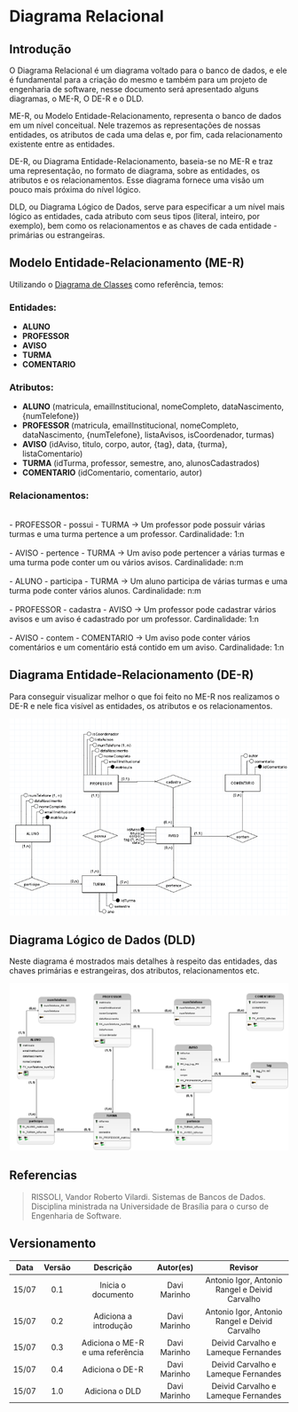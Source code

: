# Diagrama Relacional

## Introdução

O Diagrama Relacional é um diagrama voltado para o banco de dados, e ele é fundamental para a criação do mesmo e também para um projeto de engenharia de software, nesse documento será apresentado alguns diagramas, o ME-R, O DE-R e o DLD.

ME-R, ou Modelo Entidade-Relacionamento, representa o banco de dados em um nível
conceitual. Nele trazemos as representações de nossas entidades, os atributos de cada
uma delas e, por fim, cada relacionamento existente entre as entidades.

DE-R, ou Diagrama Entidade-Relacionamento, baseia-se no ME-R e traz uma representação,
no formato de diagrama, sobre as entidades, os atributos e os relacionamentos. Esse diagrama
fornece uma visão um pouco mais próxima do nível lógico.

DLD, ou Diagrama Lógico de Dados, serve para especificar a um nível mais lógico as entidades,
cada atributo com seus tipos (literal, inteiro, por exemplo), bem como os relacionamentos
e as chaves de cada entidade - primárias ou estrangeiras.

## Modelo Entidade-Relacionamento (ME-R)

Utilizando o [Diagrama de Classes](https://unbarqdsw2022-1.github.io/2022.1_G1_fgAvisos/#/Modelagem/2.1.1.1.DiagramDeClasses) como referência, temos:

### Entidades: 

- **ALUNO** <br>
- **PROFESSOR** <br>
- **AVISO** <br>
- **TURMA** <br>
- **COMENTARIO** <br>

### Atributos: 

- **ALUNO** (matricula, emailInstitucional, nomeCompleto, dataNascimento, {numTelefone}) <br>
- **PROFESSOR** (matricula, emailInstitucional, nomeCompleto, dataNascimento, {numTelefone}, listaAvisos, isCoordenador, turmas) <br>
- **AVISO** (idAviso, titulo, corpo, autor, {tag}, data, {turma}, listaComentario) <br>
- **TURMA** (idTurma, professor, semestre, ano, alunosCadastrados) <br>
- **COMENTARIO**  (idComentario, comentario, autor) <br>

### Relacionamentos: 
<br>
- PROFESSOR - possui - TURMA -> Um professor pode possuir várias turmas e uma turma pertence a um professor. Cardinalidade: 1:n <br>
<br>- AVISO - pertence - TURMA -> Um aviso pode pertencer a várias turmas e uma turma pode conter um ou vários avisos. Cardinalidade: n:m <br>
<br>- ALUNO - participa - TURMA -> Um aluno participa de várias turmas e uma turma pode conter vários alunos. Cardinalidade: n:m <br>
<br>- PROFESSOR - cadastra - AVISO -> Um professor pode cadastrar vários avisos e um aviso é cadastrado por um professor. Cardinalidade: 1:n <br>
<br>- AVISO - contem - COMENTARIO -> Um aviso pode conter vários comentários e um comentário está contido em um aviso. Cardinalidade: 1:n <br>

## Diagrama Entidade-Relacionamento (DE-R)
Para conseguir visualizar melhor o que foi feito no ME-R nos realizamos o DE-R e nele fica visível as entidades, os atributos e os relacionamentos.

![Diagrama Entidade-Relacionamento (DE-R)](../assets/img/Der-Banco.png)

## Diagrama Lógico de Dados (DLD)

Neste diagrama é mostrados mais detalhes à respeito das entidades, das chaves primárias e estrangeiras, dos atributos, relacionamentos etc.

![Diagrama Lógico de Dados (DLD)](../assets/img/DLD-Banco.png)

## Referencias

> RISSOLI, Vandor Roberto Vilardi. Sistemas de Bancos de Dados. Disciplina ministrada
na Universidade de Brasília para o curso de Engenharia de Software.


## Versionamento

| Data  | Versão |                     Descrição                      |  Autor(es)  | Revisor |
| :---: | :----: | :------------------------------------------------: | :---------: | :-----: |
| 15/07 |  0.1   | Inicia o documento | Davi Marinho |  Antonio Igor, Antonio Rangel e Deivid Carvalho  |
| 15/07 |  0.2   | Adiciona a introdução | Davi Marinho |  Antonio Igor, Antonio Rangel e Deivid Carvalho  |
| 15/07 |  0.3   | Adiciona o ME-R e uma referência | Davi Marinho |  Deivid Carvalho e Lameque Fernandes | 
| 15/07 |  0.4   | Adiciona o DE-R | Davi Marinho |  Deivid Carvalho e Lameque Fernandes | 
| 15/07 |  1.0   | Adiciona o DLD | Davi Marinho |  Deivid Carvalho e Lameque Fernandes  | 

